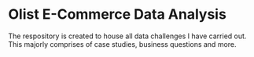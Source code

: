 # Olist E-Commerce Data Analysis
The respository is created to house all data challenges I have carried out. This majorly comprises of case studies, business questions and more.
